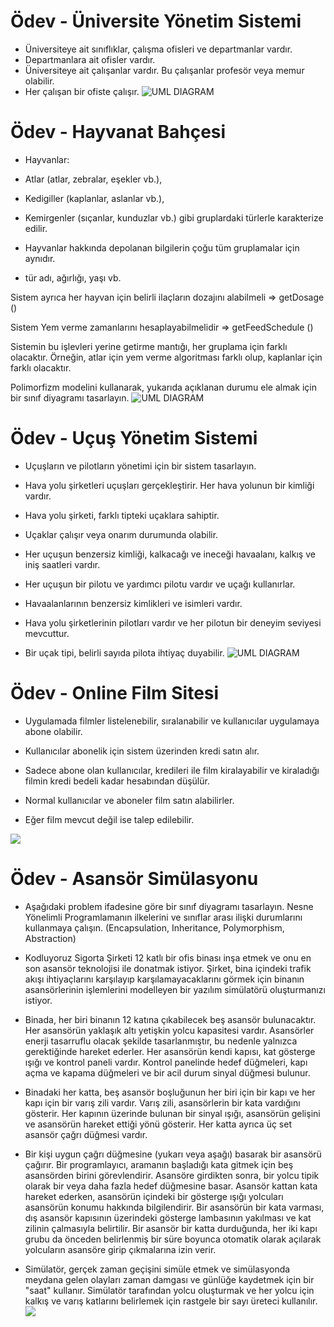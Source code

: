# Ödev - Üniversite Yönetim Sistemi
* Üniversiteye ait sınıflıklar, çalışma ofisleri ve departmanlar vardır.
* Departmanlara ait ofisler vardır.
* Üniversiteye ait çalışanlar vardır. Bu çalışanlar profesör veya memur olabilir.
* Her çalışan bir ofiste çalışır.
 ![UML DIAGRAM](https://drive.google.com/file/d/1RdpOiuHUSDe9j489VNGVr5atdS5gmnH0/view)


 # Ödev - Hayvanat Bahçesi

 * Hayvanlar:

* Atlar (atlar, zebralar, eşekler vb.),

* Kedigiller (kaplanlar, aslanlar vb.),

* Kemirgenler (sıçanlar, kunduzlar vb.) gibi gruplardaki türlerle karakterize edilir.

* Hayvanlar hakkında depolanan bilgilerin çoğu tüm gruplamalar için aynıdır.

* tür adı, ağırlığı, yaşı vb.

Sistem ayrıca her hayvan için belirli ilaçların dozajını alabilmeli => getDosage ()

Sistem Yem verme zamanlarını hesaplayabilmelidir => getFeedSchedule ()

Sistemin bu işlevleri yerine getirme mantığı, her gruplama için farklı olacaktır. Örneğin, atlar için yem verme algoritması farklı olup, kaplanlar için farklı olacaktır.

Polimorfizm modelini kullanarak, yukarıda açıklanan durumu ele almak için bir sınıf diyagramı tasarlayın.
![UML DIAGRAM](https://i.hizliresim.com/s929j6t.jpg)

# Ödev - Uçuş Yönetim Sistemi

* Uçuşların ve pilotların yönetimi için bir sistem tasarlayın.

* Hava yolu şirketleri uçuşları gerçekleştirir. Her hava yolunun bir kimliği vardır.

* Hava yolu şirketi, farklı tipteki uçaklara sahiptir.

* Uçaklar çalışır veya onarım durumunda olabilir.

* Her uçuşun benzersiz kimliği, kalkacağı ve ineceği havaalanı, kalkış ve iniş saatleri vardır.

* Her uçuşun bir pilotu ve yardımcı pilotu vardır ve uçağı kullanırlar.

* Havaalanlarının benzersiz kimlikleri ve isimleri vardır.

* Hava yolu şirketlerinin pilotları vardır ve her pilotun bir deneyim seviyesi mevcuttur.

* Bir uçak tipi, belirli sayıda pilota ihtiyaç duyabilir.
![UML DIAGRAM](https://i.hizliresim.com/s929j6t.jpg)

# Ödev - Online Film Sitesi

* Uygulamada filmler listelenebilir, sıralanabilir ve kullanıcılar uygulamaya abone olabilir.

* Kullanıcılar abonelik için sistem üzerinden kredi satın alır.

* Sadece abone olan kullanıcılar, kredileri ile film kiralayabilir ve kiraladığı filmin kredi  bedeli kadar hesabından düşülür.

* Normal kullanıcılar ve aboneler film satın alabilirler.

* Eğer film mevcut değil ise talep edilebilir.

![](https://bit.ly/3Apfgvs)

# Ödev - Asansör Simülasyonu

* Aşağıdaki problem ifadesine göre bir sınıf diyagramı tasarlayın. Nesne Yönelimli Programlamanın ilkelerini ve sınıflar arası ilişki durumlarını kullanmaya çalışın. (Encapsulation, Inheritance, Polymorphism, Abstraction)

* Kodluyoruz Sigorta Şirketi 12 katlı bir ofis binası inşa etmek ve onu en son asansör teknolojisi ile donatmak istiyor. Şirket, bina içindeki trafik akışı ihtiyaçlarını karşılayıp karşılamayacaklarını görmek için binanın asansörlerinin işlemlerini modelleyen bir yazılım simülatörü oluşturmanızı istiyor.

* Binada, her biri binanın 12 katına çıkabilecek beş asansör bulunacaktır. Her asansörün yaklaşık altı yetişkin yolcu kapasitesi vardır. Asansörler enerji tasarruflu olacak şekilde tasarlanmıştır, bu nedenle yalnızca gerektiğinde hareket ederler. Her asansörün kendi kapısı, kat gösterge ışığı ve kontrol paneli vardır. Kontrol panelinde hedef düğmeleri, kapı açma ve kapama düğmeleri ve bir acil durum sinyal düğmesi bulunur.

* Binadaki her katta, beş asansör boşluğunun her biri için bir kapı ve her kapı için bir varış zili vardır. Varış zili, asansörlerin bir kata vardığını gösterir. Her kapının üzerinde bulunan bir sinyal ışığı, asansörün gelişini ve asansörün hareket ettiği yönü gösterir. Her katta ayrıca üç set asansör çağrı düğmesi vardır.

* Bir kişi uygun çağrı düğmesine (yukarı veya aşağı) basarak bir asansörü çağırır. Bir programlayıcı, aramanın başladığı kata gitmek için beş asansörden birini görevlendirir. Asansöre girdikten sonra, bir yolcu tipik olarak bir veya daha fazla hedef düğmesine basar. Asansör kattan kata hareket ederken, asansörün içindeki bir gösterge ışığı yolcuları asansörün konumu hakkında bilgilendirir. Bir asansörün bir kata varması, dış asansör kapısının üzerindeki gösterge lambasının yakılması ve kat zilinin çalmasıyla belirtilir. Bir asansör bir katta durduğunda, her iki kapı grubu da önceden belirlenmiş bir süre boyunca otomatik olarak açılarak yolcuların asansöre girip çıkmalarına izin verir.

* Simülatör, gerçek zaman geçişini simüle etmek ve simülasyonda meydana gelen olayları zaman damgası ve günlüğe kaydetmek için bir "saat" kullanır. Simülatör tarafından yolcu oluşturmak ve her yolcu için kalkış ve varış katlarını belirlemek için rastgele bir sayı üreteci kullanılır. ![](https://bit.ly/3iFIhgq)
